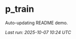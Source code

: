 # p_train

Auto-updating README demo.

<!--START_SECTION:status-->
_Last run: 2025-10-07 10:24 UTC_
<!--END_SECTION:status-->




















































































































































































































































































































































































































































































































































































































































































































































































































































































































































































































































